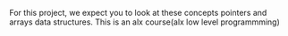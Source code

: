 For this project, we expect you to look at these concepts
pointers and arrays
data structures.
This is an alx course(alx low level programmming)
